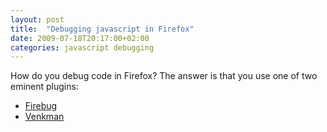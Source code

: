 ```yaml
---
layout: post
title:  "Debugging javascript in Firefox"
date: 2009-07-18T20:17:00+02:00
categories: javascript debugging
---
```


How do you debug code in Firefox? The answer is that you use one of two eminent plugins:<br><ul>
<li>
<a href="http://betterexplained.com/articles/how-to-debug-web-applications-with-firefox/%20">Firebug</a><br>
</li>
<li>
<a href="https://addons.mozilla.org/en-US/firefox/addon/216">Venkman</a><br>
</li>
</ul>
<div style="clear: both;"></div>
